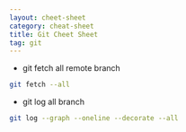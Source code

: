 ```yaml
---
layout: cheet-sheet
category: cheat-sheet
title: Git Cheet Sheet
tag: git
---
```


- git fetch all remote branch

```sh
git fetch --all
```

- git log all branch

```sh
git log --graph --oneline --decorate --all
```
